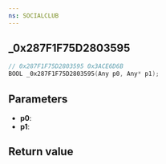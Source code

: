 ```yaml
---
ns: SOCIALCLUB
---
```

## _0x287F1F75D2803595

```c
// 0x287F1F75D2803595 0x3ACE6D6B
BOOL _0x287F1F75D2803595(Any p0, Any* p1);
```


## Parameters
* **p0**: 
* **p1**: 

## Return value
